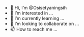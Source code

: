 - 👋 Hi, I’m @Osisetyaningsih
- 👀 I’m interested in ...
- 🌱 I’m currently learning ...
- 💞️ I’m looking to collaborate on ...
- 📫 How to reach me ...

<!---
Osisetyaningsih/Osisetyaningsih is a ✨ special ✨ repository because its `README.md` (this file) appears on your GitHub profile.
You can click the Preview link to take a look at your changes.
--->
